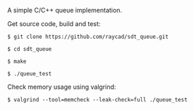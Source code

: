 A simple C/C++ queue implementation.

Get source code, build and test:

	$ git clone https://github.com/raycad/sdt_queue.git

	$ cd sdt_queue

	$ make

	$ ./queue_test

Check memory usage using valgrind:

	$ valgrind --tool=memcheck --leak-check=full ./queue_test